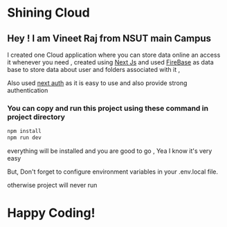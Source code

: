 # Shining Cloud

## Hey ! I am Vineet Raj from NSUT main Campus

I created one Cloud application where you can store data online an access it whenever you need , created using [Next Js](https://nextjs.org/docs) and used [FireBase](https://firebase.google.com/) as data base to store data about user and folders associated with it ,

Also used [next auth](https://next-auth.js.org/) as it is easy to use and also provide strong authentication

### You can copy and run this project using these command in project directory

```bash
npm install
npm run dev
```

everything will be installed and you are good to go ,
Yea I know it's very easy

But, Don't forget to configure environment variables in your .env.local file.

otherwise project will never run

# Happy Coding!

